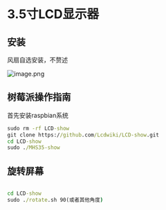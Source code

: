 # 3.5寸LCD显示器

## 安装

风扇自选安装，不赘述

![image.png](https://i.loli.net/2020/08/04/cHyiTtlS3z2De1V.png)

## 树莓派操作指南

首先安装raspbian系统

```cmd
sudo rm -rf LCD-show
git clone https://github.com/Lcdwiki/LCD-show.git
cd LCD-show
sudo ./MHS35-show

```

## 旋转屏幕

```cmd

cd LCD-show
sudo ./rotate.sh 90(或者其他角度)
```
